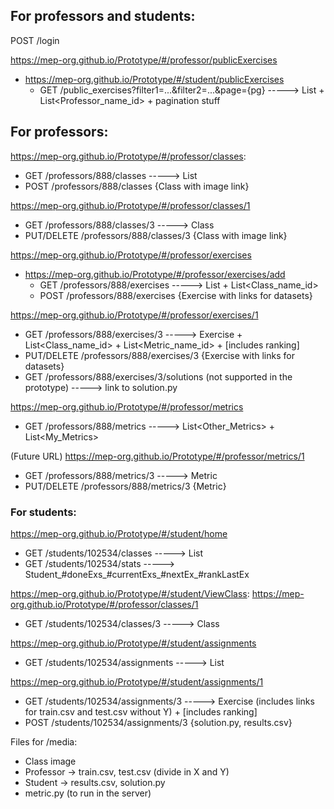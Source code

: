 ## For professors and students:
POST             /login

https://mep-org.github.io/Prototype/#/professor/publicExercises
+ https://mep-org.github.io/Prototype/#/student/publicExercises
  - GET              /public_exercises?filter1=...&filter2=...&page={pg} -----> List<ExercisePreview> + List<Professor_name_id> + pagination stuff


## For professors:
https://mep-org.github.io/Prototype/#/professor/classes:
  - GET         /professors/888/classes -----> List<ClassPreview>
  - POST        /professors/888/classes        {Class with image link}

https://mep-org.github.io/Prototype/#/professor/classes/1
  - GET          /professors/888/classes/3 -----> Class
  - PUT/DELETE   /professors/888/classes/3     {Class with image link}

https://mep-org.github.io/Prototype/#/professor/exercises
+ https://mep-org.github.io/Prototype/#/professor/exercises/add
  - GET         /professors/888/exercises -----> List<ExercisePreview> + List<Class_name_id>
  - POST        /professors/888/exercises        {Exercise with links for datasets}

https://mep-org.github.io/Prototype/#/professor/exercises/1
  - GET              /professors/888/exercises/3 -----> Exercise + List<Class_name_id> + List<Metric_name_id> + [includes ranking]
  - PUT/DELETE       /professors/888/exercises/3     {Exercise with links for datasets}
  - GET              /professors/888/exercises/3/solutions (not supported in the prototype) -----> link to solution.py

https://mep-org.github.io/Prototype/#/professor/metrics
  - GET              /professors/888/metrics -----> List<Other_Metrics> + List<My_Metrics>

(Future URL) https://mep-org.github.io/Prototype/#/professor/metrics/1
  - GET              /professors/888/metrics/3 -----> Metric
  - PUT/DELETE       /professors/888/metrics/3     {Metric}


### For students:
https://mep-org.github.io/Prototype/#/student/home
- GET              /students/102534/classes -----> List<ClassPreview>
- GET              /students/102534/stats -----> Student_#doneExs_#currentExs_#nextEx_#rankLastEx

https://mep-org.github.io/Prototype/#/student/ViewClass:
https://mep-org.github.io/Prototype/#/professor/classes/1
  - GET              /students/102534/classes/3 -----> Class

https://mep-org.github.io/Prototype/#/student/assignments
- GET              /students/102534/assignments -----> List<ExercisePreview>

https://mep-org.github.io/Prototype/#/student/assignments/1
  - GET              /students/102534/assignments/3 -----> Exercise (includes links for train.csv and test.csv without Y) + [includes ranking]
  - POST             /students/102534/assignments/3    {solution.py, results.csv}


Files for /media:
- Class image
- Professor -> train.csv, test.csv (divide in X and Y)
- Student -> results.csv, solution.py
- metric.py (to run in the server)